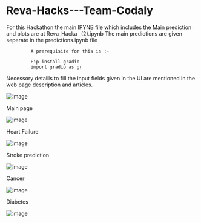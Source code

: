 # Reva-Hacks---Team-Codaly
For this Hackathon the main IPYNB file which includes the Main prediction and plots are at Reva_Hacka _(2).ipynb 
The main predictions are given seperate in the predictions.ipynb file


             A prerequisite for this is :-

             Pip install gradio
             import gradio as gr


Necessory detaiils to fill the input fields given in the UI are mentioned in the web page description and articles.

![image](https://user-images.githubusercontent.com/91555336/201508816-8b19d5c7-84c5-4046-a77c-8c25bf2b235d.png)

Main page 

![image](https://user-images.githubusercontent.com/91555336/201508820-24b9a697-ac47-4e9f-a1c2-d0c9d430c9f6.png)

 Heart Failure 
 
 ![image](https://user-images.githubusercontent.com/91555336/201508829-9809162f-daaa-418f-8805-694f4cbdbdcc.png)

Stroke prediction 

![image](https://user-images.githubusercontent.com/91555336/201508835-28e0fd31-0e73-417e-a446-5a73f10ec3bc.png)

Cancer 

![image](https://user-images.githubusercontent.com/91555336/201508855-3f062b07-ff1c-41eb-942a-59b86d45fecc.png)


Diabetes 

![image](https://user-images.githubusercontent.com/91555336/201508862-0582bd1e-c9ef-4e47-9a45-15d896a2123e.png)
